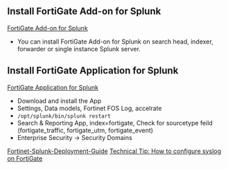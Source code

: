 ## Install FortiGate Add-on for Splunk

[FortiGate Add-on for Splunk](https://splunkbase.splunk.com/app/2846)
  * You can install FortiGate Add-on for Splunk on search head, indexer, forwarder or single instance Splunk server.
 
## Install FortiGate Application for Splunk

[FortiGate Application for Splunk](https://splunkbase.splunk.com/app/2800)

  * Download and install the App
  * Settings, Data models, Fortinet FOS Log, accelrate
  * ```/opt/splunk/bin/splunk restart```
  * Search & Reporting App, index=fortigate, Check for sourcetype feild (fortigate_traffic, fortigate_utm, fortigate_event)
  * Enterprise Security -> Security Domains

 
[Fortinet-Splunk-Deployment-Guide](https://www.fortinet.com/content/dam/fortinet/assets/alliances/Fortinet-Splunk-Deployment-Guide.pdf)
[Technical Tip: How to configure syslog on FortiGate ](https://community.fortinet.com/t5/FortiGate/Technical-Tip-Change-Source-IP-for-SYSLOG/ta-p/230218)
